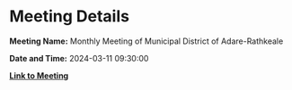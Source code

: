# Meeting Details

**Meeting Name:** Monthly Meeting of Municipal District of Adare-Rathkeale

**Date and Time:** 2024-03-11 09:30:00

**[Link to Meeting](https://www.limerick.ie/council/whats-on/monthly-meeting-of-municipal-district-of-adare-rathkeale-3)**
